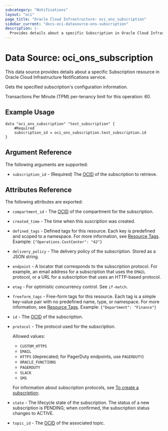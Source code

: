 ```yaml
---
subcategory: "Notifications"
layout: "oci"
page_title: "Oracle Cloud Infrastructure: oci_ons_subscription"
sidebar_current: "docs-oci-datasource-ons-subscription"
description: |-
  Provides details about a specific Subscription in Oracle Cloud Infrastructure Notifications service
---
```


# Data Source: oci_ons_subscription
This data source provides details about a specific Subscription resource in Oracle Cloud Infrastructure Notifications service.

Gets the specified subscription's configuration information.

Transactions Per Minute (TPM) per-tenancy limit for this operation: 60.


## Example Usage

```hcl
data "oci_ons_subscription" "test_subscription" {
	#Required
	subscription_id = oci_ons_subscription.test_subscription.id
}
```

## Argument Reference

The following arguments are supported:

* `subscription_id` - (Required) The [OCID](https://docs.cloud.oracle.com/iaas/Content/General/Concepts/identifiers.htm) of the subscription to retrieve. 


## Attributes Reference

The following attributes are exported:

* `compartment_id` - The [OCID](https://docs.cloud.oracle.com/iaas/Content/General/Concepts/identifiers.htm) of the compartment for the subscription. 
* `created_time` - The time when this suscription was created. 
* `defined_tags` - Defined tags for this resource. Each key is predefined and scoped to a namespace. For more information, see [Resource Tags](https://docs.cloud.oracle.com/iaas/Content/General/Concepts/resourcetags.htm).  Example: `{"Operations.CostCenter": "42"}` 
* `delivery_policy` - The delivery policy of the subscription. Stored as a JSON string.
* `endpoint` - A locator that corresponds to the subscription protocol. For example, an email address for a subscription that uses the `EMAIL` protocol, or a URL for a subscription that uses an HTTP-based protocol. 
* `etag` - For optimistic concurrency control. See `if-match`. 
* `freeform_tags` - Free-form tags for this resource. Each tag is a simple key-value pair with no predefined name, type, or namespace. For more information, see [Resource Tags](https://docs.cloud.oracle.com/iaas/Content/General/Concepts/resourcetags.htm).  Example: `{"Department": "Finance"}` 
* `id` - The [OCID](https://docs.cloud.oracle.com/iaas/Content/General/Concepts/identifiers.htm) of the subscription. 
* `protocol` - The protocol used for the subscription.

	Allowed values:
	* `CUSTOM_HTTPS`
	* `EMAIL`
	* `HTTPS` (deprecated; for PagerDuty endpoints, use `PAGERDUTY`)
	* `ORACLE_FUNCTIONS`
	* `PAGERDUTY`
	* `SLACK`
	* `SMS`

	For information about subscription protocols, see [To create a subscription](https://docs.cloud.oracle.com/iaas/Content/Notification/Tasks/managingtopicsandsubscriptions.htm#createSub). 
* `state` - The lifecycle state of the subscription. The status of a new subscription is PENDING; when confirmed, the subscription status changes to ACTIVE. 
* `topic_id` - The [OCID](https://docs.cloud.oracle.com/iaas/Content/General/Concepts/identifiers.htm) of the associated topic. 

